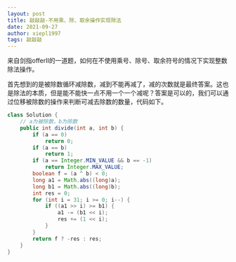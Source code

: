 ```yaml
---
layout: post
title: 敲敲敲-不用乘、除、取余操作实现除法
date: 2021-09-27
author: xiepl1997
tags: 敲敲敲
---
```


来自剑指offerⅡ的一道题，如何在不使用乘号、除号、取余符号的情况下实现整数除法操作。  

首先想到的是被除数循环减除数，减到不能再减了，减的次数就是最终答案。这也是除法的本质，但是能不能快一点不用一个一个减呢？答案是可以的，我们可以通过位移被除数的操作来判断可减去除数的数量，代码如下。
```java
class Solution {
	// a为被除数，b为除数
    public int divide(int a, int b) {
        if (a == 0)
            return 0;
        if (a == b)
            return 1;
        if (a == Integer.MIN_VALUE && b == -1)
            return Integer.MAX_VALUE;
        boolean f = (a ^ b) < 0;
        long a1 = Math.abs((long)a);
        long b1 = Math.abs((long)b);
        int res = 0;
        for (int i = 31; i >= 0; i--) {
            if ((a1 >> i) >= b1) {
                a1 -= (b1 << i);
                res += (1 << i);
            }
        }
        return f ? -res : res;
    }
}
```